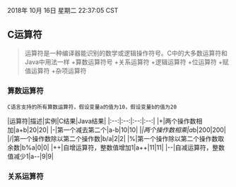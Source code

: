 2018年 10月 16日 星期二 22:37:05 CST
## C运算符
>运算符是一种编译器能识别的数学或逻辑操作符号。C中的大多数运算符和Java中用法一样
+算数运算符号
+关系运算符
+逻辑运算符
+位运算符
+赋值运算符
+杂项运算符

### 算数运算符
	C语言支持的所有算数运算符，假设变量a的值为10，假设变量b的值为20

|运算符|描述|实例|C结果|Java结果|
|:--:|:--:|:--:|:--:|
|+|两个操作数相加|a+b|20|20|
|-|第一个减去第二个|a-b|10|10|
|*|两个操作数相乘|a*b|200|200|
|/|第一个操作数除以第二个操作数|b/a|2|2|
|%|第一个操作除以第二个操作数取余数|b%a|0|0|
|++|自增运算符，整数值增加1|a++|11|11|
|--|自减运算符，整数值减少1|a--|9|9|

### 关系运算符

